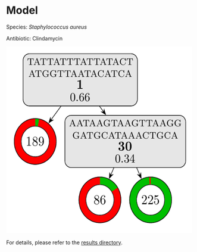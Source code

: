
# Model

Species: *Staphylococcus aureus*

Antibiotic: Clindamycin

<a href="./model.pdf"><img src="./model.png" width=500 height=500 /></a>

For details, please refer to the [results directory](../../../../../results/cart_b/staphylococcus%20aureus/clindamycin/repeat_4/).

